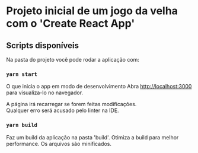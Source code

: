 # Projeto inicial de um jogo da velha com o 'Create React App'

## Scripts disponíveis

Na pasta do projeto você pode rodar a aplicação com:

### `yarn start`

O que inicia o app em modo de desenvolvimento
Abra [http://localhost:3000](http://localhost:3000) para visualiza-lo no navegador.

A página irá recarregar se forem feitas modificações.\
Qualquer erro será acusado pelo linter na IDE.

### `yarn build`

Faz um build da aplicação na pasta 'build'. Otimiza a build para melhor performance.
Os arquivos são minificados.
